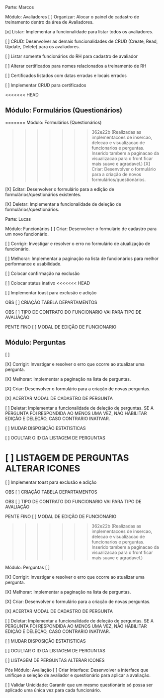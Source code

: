 Parte: Marcos

Módulo: Avaliadores
[ ] Organizar: Alocar o painel de cadastro de treinamento dentro da área de Avaliadores.

[x] Listar: Implementar a funcionalidade para listar todos os avaliadores.

[ ] CRUD: Desenvolver as demais funcionalidades de CRUD (Create, Read, Update, Delete) para os avaliadores.

[ ] Listar somente funcionários do RH para cadastro de avaliador

[ ] Alterar certificados para nomes relacionados a treinamento de RH

[ ] Certificados listados com datas erradas e locais errados

[ ] Implementar CRUD para certificados

<<<<<<< HEAD

## Módulo: Formulários (Questionários)
=======
Módulo: Formulários (Questionários)
>>>>>>> 362e22b (Realizadas as implementacoes de insercao, delecao e visualizacao de funcionarios e perguntas. Inserido tambem a paginacao da visualizacao para o front ficar mais suave e agradavel.)
[X] Criar: Desenvolver o formulário para a criação de novos formulários/questionários.

[X] Editar: Desenvolver o formulário para a edição de formulários/questionários existentes.

[X] Deletar: Implementar a funcionalidade de deleção de formulários/questionários.

Parte: Lucas


Módulo: Funcionários
[ ] Criar: Desenvolver o formulário de cadastro para um novo funcionário.

[ ] Corrigir: Investigar e resolver o erro no formulário de atualização de funcionário.

[ ] Melhorar: Implementar a paginação na lista de funcionários para melhor performance e usabilidade.

[ ] Colocar confirmação na exclusão

[ ] Colocar status inativo
<<<<<<< HEAD

[ ] Implementar toast para exclusão e adição

OBS [ ] CRIAÇÃO TABELA DEPARTAMENTOS

OBS [ ] TIPO DE CONTRATO DO FUNCIONARIO VAI PARA TIPO DE AVALIAÇÃO

PENTE FINO [ ] MODAL DE EDIÇÃO DE FUNCIONARIO 

## Módulo: Perguntas
[ ]

[X] Corrigir: Investigar e resolver o erro que ocorre ao atualizar uma pergunta.

[X] Melhorar: Implementar a paginação na lista de perguntas.

[X] Criar: Desenvolver o formulário para a criação de novas perguntas.

[X] ACERTAR MODAL DE CADASTRO DE PERGUNTA

[ ] Deletar: Implementar a funcionalidade de deleção de perguntas. SE A PERGUNTA FOI RESPONDIDA AO MENOS UMA VEZ, NÃO HABILITAR EDIÇÃO E DELEÇÃO, CASO CONTRARIO INATIVAR.

[ ] MUDAR DISPOSIÇÃO ESTATISTICAS

[ ] OCULTAR O ID DA LISTAGEM DE PERGUNTAS

[ ] LISTAGEM DE PERGUNTAS ALTERAR ICONES
=======

[ ] Implementar toast para exclusão e adição

OBS [ ] CRIAÇÃO TABELA DEPARTAMENTOS

OBS [ ] TIPO DE CONTRATO DO FUNCIONARIO VAI PARA TIPO DE AVALIAÇÃO

PENTE FINO [ ] MODAL DE EDIÇÃO DE FUNCIONARIO
>>>>>>> 362e22b (Realizadas as implementacoes de insercao, delecao e visualizacao de funcionarios e perguntas. Inserido tambem a paginacao da visualizacao para o front ficar mais suave e agradavel.)

Módulo: Perguntas
[ ]

[X] Corrigir: Investigar e resolver o erro que ocorre ao atualizar uma pergunta.

[X] Melhorar: Implementar a paginação na lista de perguntas.

[X] Criar: Desenvolver o formulário para a criação de novas perguntas.

[X] ACERTAR MODAL DE CADASTRO DE PERGUNTA

[ ] Deletar: Implementar a funcionalidade de deleção de perguntas. SE A PERGUNTA FOI RESPONDIDA AO MENOS UMA VEZ, NÃO HABILITAR EDIÇÃO E DELEÇÃO, CASO CONTRARIO INATIVAR.

[ ] MUDAR DISPOSIÇÃO ESTATISTICAS

[ ] OCULTAR O ID DA LISTAGEM DE PERGUNTAS

[ ] LISTAGEM DE PERGUNTAS ALTERAR ICONES

Pós
Módulo: Avaliação
[ ] Criar Interface: Desenvolver a interface que unifique a seleção de avaliador e questionário para aplicar a avaliação.

[ ] Validar Unicidade: Garantir que um mesmo questionário só possa ser aplicado uma única vez para cada funcionário.
